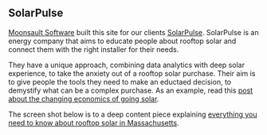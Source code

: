 
## SolarPulse

[Moonsault Software][1] built this site for our clients [SolarPulse][2]. SolarPulse is an energy company that aims to educate people about rooftop solar and connect them with the right installer for their needs.

They have a unique approach, combining data analytics with deep solar experience, to take the anxiety out of a rooftop solar purchase. Their aim is to give people the tools they need to make an eductaed decision, to demystify what can be a complex purchase. As an example, read this [post about the changing economics of going solar][3].
	
The screen shot below is to a deep content piece explaining [everything you need to know about rooftop solar in Massachusetts][4].

[1]: http://moonsault.co/
[2]: https://www.solarpulse.com
[3]: https://www.solarpulse.com/blog/solar-not-just-for-weathy-people/
[4]: https://www.solarpulse.com/goingsolar/massachusetts/